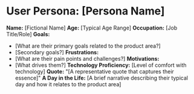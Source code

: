 # User Persona: [Persona Name]

**Name:** [Fictional Name]
**Age:** [Typical Age Range]
**Occupation:** [Job Title/Role]
**Goals:**
* [What are their primary goals related to the product area?]
* [Secondary goals?]
**Frustrations:**
* [What are their pain points and challenges?]
**Motivations:**
* [What drives them?]
**Technology Proficiency:** [Level of comfort with technology]
**Quote:** "[A representative quote that captures their essence]"
**A Day in the Life:** [A brief narrative describing their typical day and how it relates to the product area]

